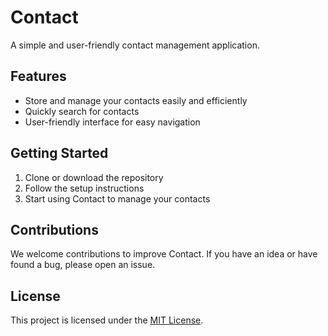 # Contact
A simple and user-friendly contact management application.

## Features
- Store and manage your contacts easily and efficiently
- Quickly search for contacts
- User-friendly interface for easy navigation

## Getting Started
1. Clone or download the repository
2. Follow the setup instructions
3. Start using Contact to manage your contacts

## Contributions
We welcome contributions to improve Contact. If you have an idea or have found a bug, please open an issue.

## License
This project is licensed under the [MIT License](LICENSE).
